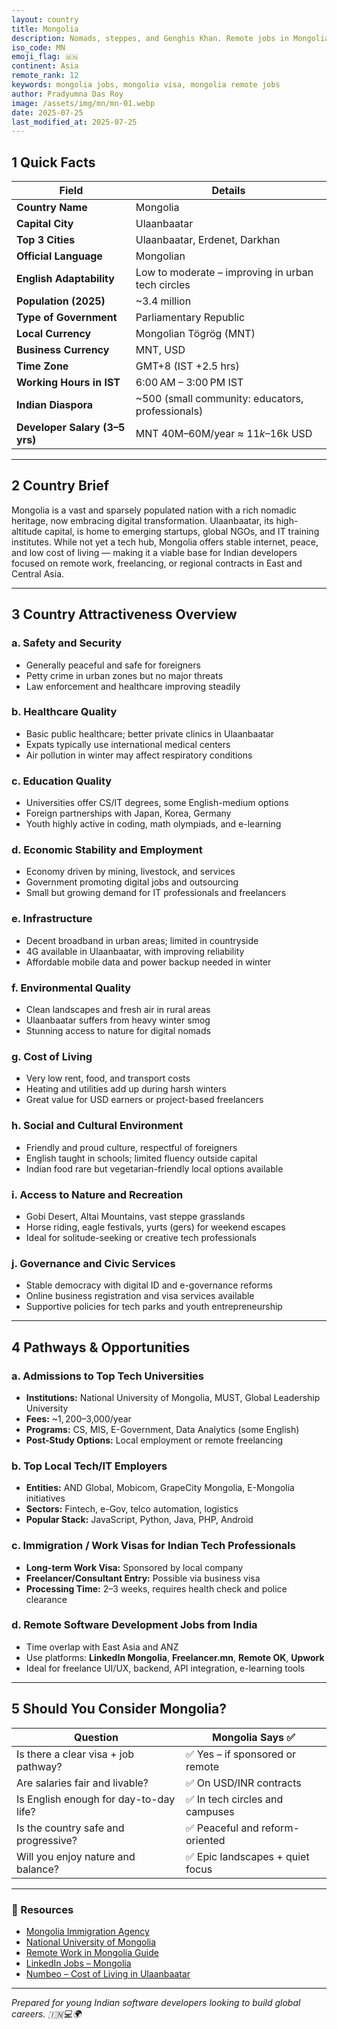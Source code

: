 ```yaml
---
layout: country
title: Mongolia
description: Nomads, steppes, and Genghis Khan. Remote jobs in Mongolia. Trilp AI curated info. Indians in Mongolia.
iso_code: MN
emoji_flag: 🇲🇳
continent: Asia
remote_rank: 12
keywords: mongolia jobs, mongolia visa, mongolia remote jobs
author: Pradyumna Das Roy
image: /assets/img/mn/mn-01.webp
date: 2025-07-25
last_modified_at: 2025-07-25
---
```


## 1 Quick Facts

| Field                          | Details                                           |
| ------------------------------ | ------------------------------------------------- |
| **Country Name**               | Mongolia                                          |
| **Capital City**               | Ulaanbaatar                                       |
| **Top 3 Cities**               | Ulaanbaatar, Erdenet, Darkhan                     |
| **Official Language**          | Mongolian                                         |
| **English Adaptability**       | Low to moderate – improving in urban tech circles |
| **Population (2025)**          | ~3.4 million                                      |
| **Type of Government**         | Parliamentary Republic                            |
| **Local Currency**             | Mongolian Tögrög (MNT)                            |
| **Business Currency**          | MNT, USD                                          |
| **Time Zone**                  | GMT+8 (IST +2.5 hrs)                              |
| **Working Hours in IST**       | 6:00 AM – 3:00 PM IST                             |
| **Indian Diaspora**            | ~500 (small community: educators, professionals)  |
| **Developer Salary (3–5 yrs)** | MNT 40M–60M/year ≈ $11k–$16k USD                  |

---

## 2 Country Brief

Mongolia is a vast and sparsely populated nation with a rich nomadic heritage, now embracing digital transformation. Ulaanbaatar, its high-altitude capital, is home to emerging startups, global NGOs, and IT training institutes. While not yet a tech hub, Mongolia offers stable internet, peace, and low cost of living — making it a viable base for Indian developers focused on remote work, freelancing, or regional contracts in East and Central Asia.

---

## 3 Country Attractiveness Overview

### a. Safety and Security

- Generally peaceful and safe for foreigners
- Petty crime in urban zones but no major threats
- Law enforcement and healthcare improving steadily

### b. Healthcare Quality

- Basic public healthcare; better private clinics in Ulaanbaatar
- Expats typically use international medical centers
- Air pollution in winter may affect respiratory conditions

### c. Education Quality

- Universities offer CS/IT degrees, some English-medium options
- Foreign partnerships with Japan, Korea, Germany
- Youth highly active in coding, math olympiads, and e-learning

### d. Economic Stability and Employment

- Economy driven by mining, livestock, and services
- Government promoting digital jobs and outsourcing
- Small but growing demand for IT professionals and freelancers

### e. Infrastructure

- Decent broadband in urban areas; limited in countryside
- 4G available in Ulaanbaatar, with improving reliability
- Affordable mobile data and power backup needed in winter

### f. Environmental Quality

- Clean landscapes and fresh air in rural areas
- Ulaanbaatar suffers from heavy winter smog
- Stunning access to nature for digital nomads

### g. Cost of Living

- Very low rent, food, and transport costs
- Heating and utilities add up during harsh winters
- Great value for USD earners or project-based freelancers

### h. Social and Cultural Environment

- Friendly and proud culture, respectful of foreigners
- English taught in schools; limited fluency outside capital
- Indian food rare but vegetarian-friendly local options available

### i. Access to Nature and Recreation

- Gobi Desert, Altai Mountains, vast steppe grasslands
- Horse riding, eagle festivals, yurts (gers) for weekend escapes
- Ideal for solitude-seeking or creative tech professionals

### j. Governance and Civic Services

- Stable democracy with digital ID and e-governance reforms
- Online business registration and visa services available
- Supportive policies for tech parks and youth entrepreneurship

---

## 4 Pathways & Opportunities

### a. Admissions to Top Tech Universities

- **Institutions:** National University of Mongolia, MUST, Global Leadership University
- **Fees:** ~$1,200–$3,000/year
- **Programs:** CS, MIS, E-Government, Data Analytics (some English)
- **Post-Study Options:** Local employment or remote freelancing

### b. Top Local Tech/IT Employers

- **Entities:** AND Global, Mobicom, GrapeCity Mongolia, E-Mongolia initiatives
- **Sectors:** Fintech, e-Gov, telco automation, logistics
- **Popular Stack:** JavaScript, Python, Java, PHP, Android

### c. Immigration / Work Visas for Indian Tech Professionals

- **Long-term Work Visa:** Sponsored by local company
- **Freelancer/Consultant Entry:** Possible via business visa
- **Processing Time:** 2–3 weeks, requires health check and police clearance

### d. Remote Software Development Jobs from India

- Time overlap with East Asia and ANZ
- Use platforms: **LinkedIn Mongolia**, **Freelancer.mn**, **Remote OK**, **Upwork**
- Ideal for freelance UI/UX, backend, API integration, e-learning tools

---

## 5 Should You Consider Mongolia?

| Question                               | Mongolia Says ✅                 |
| -------------------------------------- | -------------------------------- |
| Is there a clear visa + job pathway?   | ✅ Yes – if sponsored or remote  |
| Are salaries fair and livable?         | ✅ On USD/INR contracts          |
| Is English enough for day-to-day life? | ✅ In tech circles and campuses  |
| Is the country safe and progressive?   | ✅ Peaceful and reform-oriented  |
| Will you enjoy nature and balance?     | ✅ Epic landscapes + quiet focus |

---

### 🔗 Resources

- [Mongolia Immigration Agency](https://immigration.gov.mn/)
- [National University of Mongolia](https://www.num.edu.mn/)
- [Remote Work in Mongolia Guide](https://www.nomadgate.com/mongolia/)
- [LinkedIn Jobs – Mongolia](https://www.linkedin.com/jobs/search/?location=Mongolia)
- [Numbeo – Cost of Living in Ulaanbaatar](https://www.numbeo.com/cost-of-living/in/Ulaanbaatar)

---

_Prepared for young Indian software developers looking to build global careers. 🇮🇳💻🌍_
